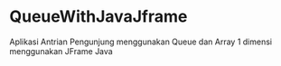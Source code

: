 # QueueWithJavaJframe
Aplikasi Antrian Pengunjung menggunakan Queue dan Array 1 dimensi menggunakan JFrame Java
